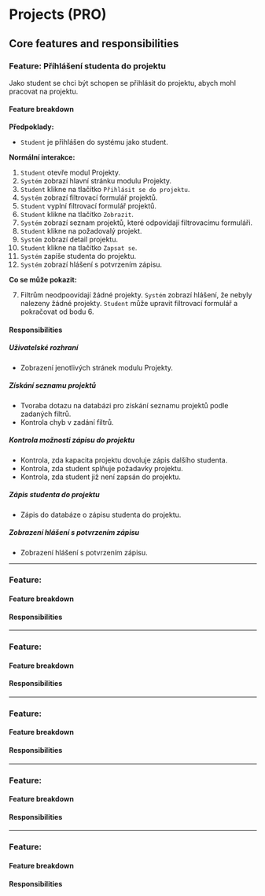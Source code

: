 # Projects (PRO)

## Core features and responsibilities

### Feature: Příhlášení studenta do projektu

Jako student se chci být schopen se přihlásit do projektu, abych mohl pracovat na projektu.

#### Feature breakdown

**Předpoklady:**

- `Student` je přihlášen do systému jako student.

**Normální interakce:**

1. `Student` otevře modul Projekty.
2. `Systém` zobrazí hlavní stránku modulu Projekty.
3. `Student` klikne na tlačítko `Přihlásit se do projektu`.
4. `Systém` zobrazí filtrovací formulář projektů.
5. `Student` vyplní filtrovací formulář projektů.
6. `Student` klikne na tlačítko `Zobrazit`.
7. `Systém` zobrazí seznam projektů, které odpovídají filtrovacímu formuláři.
8. `Student` klikne na požadovalý projekt.
9. `Systém` zobrazí detail projektu.
10. `Student` klikne na tlačítko `Zapsat se`.
11. `Systém` zapíše studenta do projektu.
12. `Systém` zobrazí hlášení s potvrzením zápisu.

**Co se může pokazit:**	

7. Filtrům neodpoovídají žádné projekty. `Systém` zobrazí hlášení, že nebyly nalezeny žádné projekty. `Student` může upravit filtrovací formulář a pokračovat od bodu 6.

#### Responsibilities

##### Uživatelské rozhraní

- Zobrazení jenotlivých stránek modulu Projekty.

##### Získání seznamu projektů

- Tvoraba dotazu na databázi pro získání seznamu projektů podle zadaných filtrů.
- Kontrola chyb v zadání filtrů.

##### Kontrola možnosti zápisu do projektu

- Kontrola, zda kapacita projektu dovoluje zápis dalšího studenta.
- Kontrola, zda student splňuje požadavky projektu.
- Kontrola, zda student již není zapsán do projektu.

##### Zápis studenta do projektu

- Zápis do databáze o zápisu studenta do projektu.

##### Zobrazení hlášení s potvrzením zápisu

- Zobrazení hlášení s potvrzením zápisu.

---

### Feature:

<!-- The feature described in a form of a user story -->

#### Feature breakdown

<!-- The feature breakdown -->

#### Responsibilities

<!-- A ##### section for each group of responsibilities -->

---

### Feature:

<!-- The feature described in a form of a user story -->

#### Feature breakdown

<!-- The feature breakdown -->

#### Responsibilities

<!-- A ##### section for each group of responsibilities -->

---

### Feature:

<!-- The feature described in a form of a user story -->

#### Feature breakdown

<!-- The feature breakdown -->

#### Responsibilities

<!-- A ##### section for each group of responsibilities -->

---

### Feature:

<!-- The feature described in a form of a user story -->

#### Feature breakdown

<!-- The feature breakdown -->

#### Responsibilities

<!-- A ##### section for each group of responsibilities -->

---

### Feature:

<!-- The feature described in a form of a user story -->

#### Feature breakdown

<!-- The feature breakdown -->

#### Responsibilities

<!-- A ##### section for each group of responsibilities -->